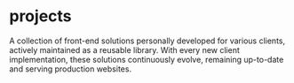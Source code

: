 # projects
A collection of front-end solutions personally developed for various clients, actively maintained as a reusable library. With every new client implementation, these solutions continuously evolve, remaining up-to-date and serving production websites.